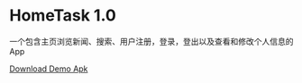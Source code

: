 # HomeTask 1.0
一个包含主页浏览新闻、搜索、用户注册，登录，登出以及查看和修改个人信息的App


[Download Demo Apk](https://github.com/BinQi/HomeTask/raw/version_component/app/demo/app-debug.apk)<br>
